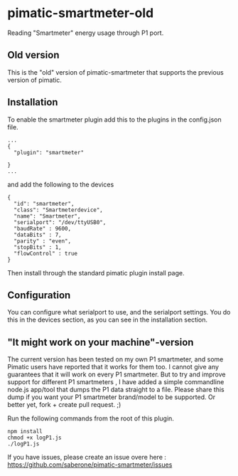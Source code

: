 pimatic-smartmeter-old
===============

Reading "Smartmeter" energy usage through P1 port.

Old version
------------
This is the "old" version of pimatic-smartmeter that supports the previous version of pimatic.

Installation
------------
To enable the smartmeter plugin add this to the plugins in the config.json file.

```
...
{
  "plugin": "smartmeter"
  
}
...
```

and add the following to the devices

```
{
  "id": "smartmeter",
  "class": "Smartmeterdevice",
  "name": "Smartmeter",
  "serialport": "/dev/ttyUSB0",
  "baudRate" : 9600,
  "dataBits" : 7,
  "parity" : "even",
  "stopBits" : 1,
  "flowControl" : true
}
```

Then install through the standard pimatic plugin install page.


Configuration
-------------
You can configure what serialport to use, and the serialport settings. You do this in the devices section, as you can see in the installation section.


"It might work on your machine"-version
---------------------------------------
The current version has been tested on my own P1 smartmeter, and some Pimatic users have reported that it works for them too.
I cannot give any guarantees that it will work on every P1 smartmeter. But to try and improve support for different P1 smartmeters
, I have added a simple commandline node.js app/tool that dumps the P1 data straight to a file. Please share this dump if you want
your P1 smartmeter brand/model to be supported. Or better yet, fork + create pull request. ;)

Run the following commands from the root of this plugin.

```
npm install
chmod +x logP1.js
./logP1.js
```

If you have issues, please create an issue overe here : https://github.com/saberone/pimatic-smartmeter/issues

